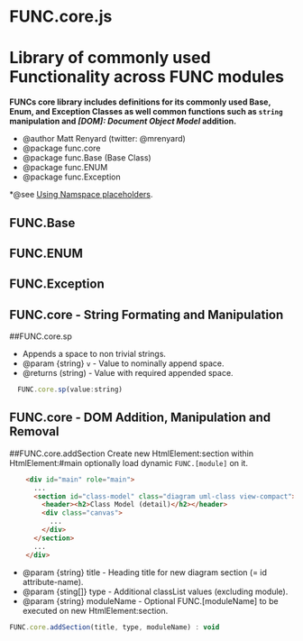FUNC.core.js
==================================================================
Library of commonly used Functionality across FUNC modules
==================================================================

**FUNCs core library includes definitions for its commonly used
Base, Enum, and Exception Classes as well common functions such as
`string` manipulation and *[DOM]: Document Object Model* addition.**

 * @author Matt Renyard (twitter: @mrenyard)
 * @package func.core
 * @package func.Base (Base Class)
 * @package func.ENUM
 * @package func.Exception

 *@see [Using Namspace placeholders](./my-code.md#namespace-placeholders).

FUNC.Base
--------------------------------------------------

FUNC.ENUM
--------------------------------------------------

FUNC.Exception
--------------------------------------------------

FUNC.core - String Formating and Manipulation
--------------------------------------------------

##FUNC.core.sp
 * Appends a space to non trivial strings.
 * @param {string} `v` - Value to nominally append space.
 * @returns (string) - Value with required appended space.
```javascript
  FUNC.core.sp(value:string)
```

FUNC.core - DOM Addition, Manipulation and Removal
--------------------------------------------------

##FUNC.core.addSection
Create new HtmlElement:section within HtmlElement:#main optionally load dynamic `FUNC.[module]` on it.
```html
    <div id="main" role="main">
      ...
      <section id="class-model" class="diagram uml-class view-compact">
        <header><h2>Class Model (detail)</h2></header>
        <div class="canvas">
          ...
        </div>
      </section>
      ...
    </div>
```
 * @param {string} title - Heading title for new diagram section (= id attribute-name).
 * @param {sting[]} type - Additional classList values (excluding module).
 * @param {string} moduleName - Optional FUNC.[moduleName] to be executed on new HtmlElement:section.
```javascript
FUNC.core.addSection(title, type, moduleName) : void
```
